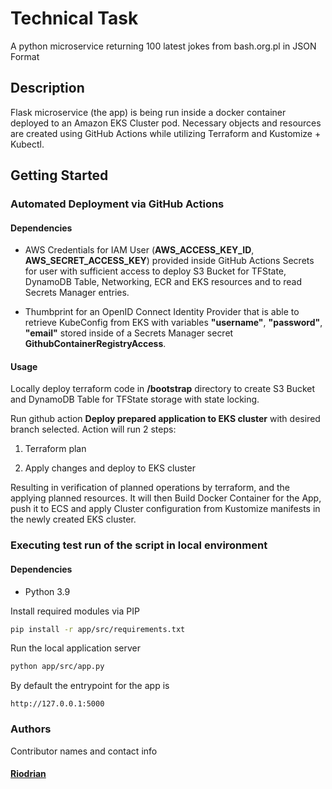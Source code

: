 # Technical Task

A python microservice returning 100 latest jokes from bash.org.pl in JSON Format

## Description

Flask microservice (the app) is being run inside a docker container deployed to an Amazon EKS Cluster pod. Necessary objects and resources are created using GitHub Actions while utilizing Terraform and Kustomize + Kubectl.

## Getting Started

### Automated Deployment via GitHub Actions

#### Dependencies

- AWS Credentials for IAM User (**AWS_ACCESS_KEY_ID**, **AWS_SECRET_ACCESS_KEY**) provided inside GitHub Actions Secrets for user with sufficient access to deploy S3 Bucket for TFState, DynamoDB Table, Networking, ECR and EKS resources and to read Secrets Manager entries.

- Thumbprint for an OpenID Connect Identity Provider that is able to retrieve KubeConfig from EKS with variables **"username"**, **"password"**, **"email"** stored inside of a Secrets Manager secret **GithubContainerRegistryAccess**.


#### Usage

Locally deploy terraform code in **/bootstrap** directory to create S3 Bucket and DynamoDB Table for TFState storage with state locking.

Run github action **Deploy prepared application to EKS cluster** with desired branch selected. Action will run 2 steps:

1. Terraform plan

2. Apply changes and deploy to EKS cluster


Resulting in verification of planned operations by terraform, and the applying planned resources. It will then Build Docker Container for the App, push it to ECS and apply Cluster configuration from Kustomize manifests in the newly created EKS cluster.

### Executing test run of the script in local environment

#### Dependencies

- Python 3.9

Install required modules via PIP

```bash
pip install -r app/src/requirements.txt
```

Run the local application server

```bash
python app/src/app.py
```

By default the entrypoint for the app is

```uri
http://127.0.0.1:5000
```

### Authors

Contributor names and contact info

#### [Riodrian](https://github.com/Riodrian)
